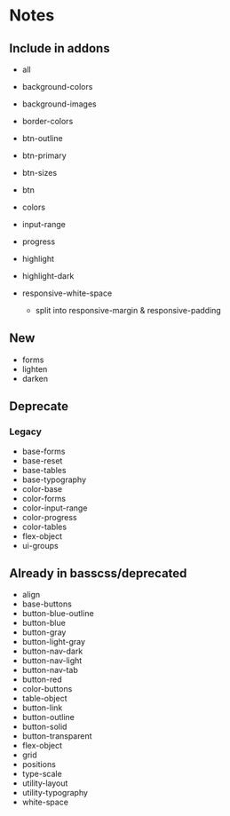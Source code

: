 
# Notes

## Include in addons
- all
- background-colors
- background-images
- border-colors
- btn-outline
- btn-primary
- btn-sizes
- btn
- colors

- input-range
- progress

- highlight
- highlight-dark

- responsive-white-space
  - split into responsive-margin & responsive-padding

## New
- forms
- lighten
- darken

## Deprecate

### Legacy
- base-forms
- base-reset
- base-tables
- base-typography
- color-base
- color-forms
- color-input-range
- color-progress
- color-tables
- flex-object
- ui-groups


## Already in basscss/deprecated
- align
- base-buttons
- button-blue-outline
- button-blue
- button-gray
- button-light-gray
- button-nav-dark
- button-nav-light
- button-nav-tab
- button-red
- color-buttons
- table-object
- button-link
- button-outline
- button-solid
- button-transparent
- flex-object
- grid
- positions
- type-scale
- utility-layout
- utility-typography
- white-space

